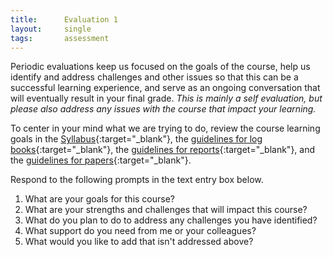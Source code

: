 ```yaml
---
title:      Evaluation 1
layout:     single
tags:       assessment
---
```

Periodic evaluations keep us focused on the goals of the course, help us identify and address challenges and other issues so that this can be a successful learning experience, and serve as an ongoing conversation that will eventually result in your final grade. *This is mainly a self evaluation, but please also address any issues with the course that impact your learning.*

To center in your mind what we are trying to do, review the course learning goals in the [Syllabus](https://rileyle.github.io/PHYS328W/syllabus.html){:target="_blank"}, the [guidelines for log books](https://rileyle.github.io/PHYS328W/guides/p328_log_guide.html){:target="_blank"}, the [guidelines for reports](https://rileyle.github.io/PHYS328W/guides/p328_report_guide.html){:target="_blank"}, and the [guidelines for papers](https://rileyle.github.io/PHYS328W/guides/p328_paper_guide.html){:target="_blank"}. 

Respond to the following prompts in the text entry box below. 

1. What are your goals for this course?
2. What are your strengths and challenges that will impact this course?
3. What do you plan to do to address any challenges you have identified?
4. What support do you need from me or your colleagues?
5. What would you like to add that isn't addressed above?
